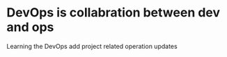 # DevOps is collabration between dev and ops
Learning the DevOps
add project related operation updates
